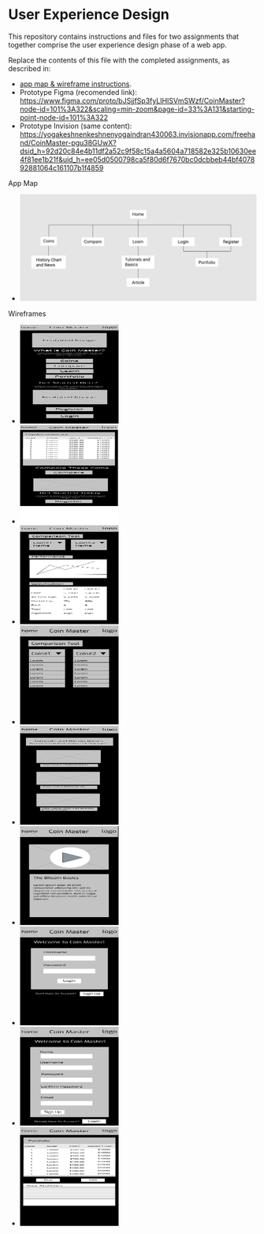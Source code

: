 # User Experience Design

This repository contains instructions and files for two assignments that together comprise the user experience design phase of a web app.

Replace the contents of this file with the completed assignments, as described in:

- [app map & wireframe instructions](instructions-0a-app-map-wireframes.md).
- Prototype Figma (recomended link): https://www.figma.com/proto/bJSjjfSp3fyLIHlSVmSWzf/CoinMaster?node-id=101%3A322&scaling=min-zoom&page-id=33%3A131&starting-point-node-id=101%3A322
- Prototype Invision (same content): https://yogakeshnenkeshnenyogaindran430063.invisionapp.com/freehand/CoinMaster-pgu38GUwX?dsid_h=92d20c84e4b11df2a52c9f58c15a4a5604a718582e325b10630ee4f81ee1b21f&uid_h=ee05d0500798ca5f80d6f7670bc0dcbbeb44bf407892881064c161107b1f4859

App Map
- ![App Map](ux-design/app-map.png)

Wireframes
- <img src="ux-design/Home.png" width="200" height="200"/>
- <img src="ux-design/Coins.png" width="200" height="200"/>
- <img src="ux-design/Compare.png" width="200" height="200"/>
- <img src="ux-design/Comparison-Dropdown.png" width="200" height="200"/>
- <img src="ux-design/Tutorials.png" width="200" height="200"/>
- <img src="ux-design/Article.png" width="200" height="200"/>
- <img src="ux-design/Login.png" width="200" height="200"/>
- <img src="ux-design/Register.png" width="200" height="200"/>
- <img src="ux-design/Portfolio.png" width="200" height="200"/>

